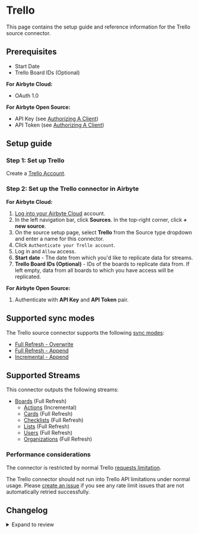# Trello

This page contains the setup guide and reference information for the Trello source connector.

## Prerequisites

- Start Date
- Trello Board IDs (Optional)

<!-- env:cloud -->

**For Airbyte Cloud:**

- OAuth 1.0
<!-- /env:cloud -->

<!-- env:oss -->

**For Airbyte Open Source:**

- API Key (see [Authorizing A Client](https://developer.atlassian.com/cloud/trello/guides/rest-api/authorization/#authorizing-a-client))
- API Token (see [Authorizing A Client](https://developer.atlassian.com/cloud/trello/guides/rest-api/authorization/#authorizing-a-client))
<!-- /env:oss -->

## Setup guide

### Step 1: Set up Trello

Create a [Trello Account](https://trello.com).

<!-- env:cloud -->

### Step 2: Set up the Trello connector in Airbyte

**For Airbyte Cloud:**

1. [Log into your Airbyte Cloud](https://cloud.airbyte.com/workspaces) account.
2. In the left navigation bar, click **Sources**. In the top-right corner, click **+ new source**.
3. On the source setup page, select **Trello** from the Source type dropdown and enter a name for this connector.
4. Click `Authenticate your Trello account`.
5. Log in and `Allow` access.
6. **Start date** - The date from which you'd like to replicate data for streams.
7. **Trello Board IDs (Optional)** - IDs of the boards to replicate data from. If left empty, data from all boards to which you have access will be replicated.
<!-- /env:cloud -->

<!-- env:oss -->

**For Airbyte Open Source:**

1. Authenticate with **API Key** and **API Token** pair.
<!-- /env:oss -->

## Supported sync modes

The Trello source connector supports the following [sync modes](https://docs.airbyte.com/cloud/core-concepts#connection-sync-modes):

- [Full Refresh - Overwrite](https://docs.airbyte.com/understanding-airbyte/connections/full-refresh-overwrite/)
- [Full Refresh - Append](https://docs.airbyte.com/understanding-airbyte/connections/full-refresh-append)
- [Incremental - Append](https://docs.airbyte.com/understanding-airbyte/connections/incremental-append)

## Supported Streams

This connector outputs the following streams:

- [Boards](https://developer.atlassian.com/cloud/trello/rest/api-group-members/#api-members-id-boards-get) \(Full Refresh\)
  - [Actions](https://developer.atlassian.com/cloud/trello/rest/api-group-boards/#api-boards-boardid-actions-get) \(Incremental\)
  - [Cards](https://developer.atlassian.com/cloud/trello/rest/api-group-boards/#api-boards-id-cards-get) \(Full Refresh\)
  - [Checklists](https://developer.atlassian.com/cloud/trello/rest/api-group-boards/#api-boards-id-checklists-get) \(Full Refresh\)
  - [Lists](https://developer.atlassian.com/cloud/trello/rest/api-group-boards/#api-boards-id-lists-get) \(Full Refresh\)
  - [Users](https://developer.atlassian.com/cloud/trello/rest/api-group-boards/#api-boards-id-members-get) \(Full Refresh\)
  - [Organizations](https://developer.atlassian.com/cloud/trello/rest/api-group-members/#api-members-id-organizations-get) \(Full Refresh\)

### Performance considerations

The connector is restricted by normal Trello [requests limitation](https://developer.atlassian.com/cloud/trello/guides/rest-api/rate-limits/).

The Trello connector should not run into Trello API limitations under normal usage. Please [create an issue](https://github.com/airbytehq/airbyte/issues) if you see any rate limit issues that are not automatically retried successfully.

## Changelog

<details>
  <summary>Expand to review</summary>

| Version | Date       | Pull Request                                             | Subject                                                                            |
| :------ | :--------- | :------------------------------------------------------- | :--------------------------------------------------------------------------------- |
| 1.1.1 | 2024-08-12 | [43914](https://github.com/airbytehq/airbyte/pull/43914) | Update dependencies |
| 1.1.0 | 2024-07-17 | [42019](https://github.com/airbytehq/airbyte/pull/42019) | Migrate to CDK v3.5.3 |
| 1.0.10 | 2024-07-13 | [41774](https://github.com/airbytehq/airbyte/pull/41774) | Update dependencies |
| 1.0.9 | 2024-07-10 | [41601](https://github.com/airbytehq/airbyte/pull/41601) | Update dependencies |
| 1.0.8 | 2024-07-09 | [41099](https://github.com/airbytehq/airbyte/pull/41099) | Update dependencies |
| 1.0.7 | 2024-07-06 | [40825](https://github.com/airbytehq/airbyte/pull/40825) | Update dependencies |
| 1.0.6 | 2024-06-27 | [40592](https://github.com/airbytehq/airbyte/pull/40592) | Updated to use latest `CDK` version, fixed `cursor pagination` logic |
| 1.0.5 | 2024-06-29 | [39999](https://github.com/airbytehq/airbyte/pull/39999) | Update dependencies |
| 1.0.4 | 2024-06-06 | [39263](https://github.com/airbytehq/airbyte/pull/39263) | [autopull] Upgrade base image to v1.2.2 |
| 1.0.3 | 2024-04-30 | [37598](https://github.com/airbytehq/airbyte/pull/37598) | Changed last records to last record |
| 1.0.2 | 2023-10-13 | [31205](https://github.com/airbytehq/airbyte/pull/31205) | Improve spec description for board ids |
| 1.0.1 | 2023-10-13 | [31168](https://github.com/airbytehq/airbyte/pull/31168) | Fix `cards` schema |
| 1.0.0 | 2023-09-08 | [29876](https://github.com/airbytehq/airbyte/pull/29876) | Migrate to Low Code CDK |
| 0.3.4 | 2023-07-31 | [28734](https://github.com/airbytehq/airbyte/pull/28734) | Updated `expected records` for CAT test and fixed `advancedAuth` broken references |
| 0.3.3 | 2023-06-19 | [27470](https://github.com/airbytehq/airbyte/pull/27470) | Update Organizations schema |
| 0.3.2 | 2023-05-05 | [25870](https://github.com/airbytehq/airbyte/pull/25870) | Added `CDK typeTransformer` to guarantee JSON schema types |
| 0.3.1 | 2023-03-21 | [24266](https://github.com/airbytehq/airbyte/pull/24266) | Get board ids also from organizations |
| 0.3.0 | 2023-03-17 | [24141](https://github.com/airbytehq/airbyte/pull/24141) | Certify to Beta |
| 0.2.0 | 2023-03-15 | [24045](https://github.com/airbytehq/airbyte/pull/24045) | Fix schema for boards and cards streams |
| 0.1.6 | 2021-12-28 | [8628](https://github.com/airbytehq/airbyte/pull/8628) | Updated fields in source-connector specifications |
| 0.1.3 | 2021-11-25 | [8183](https://github.com/airbytehq/airbyte/pull/8183) | Enable specifying board ids in configuration |
| 0.1.2 | 2021-11-08 | [7499](https://github.com/airbytehq/airbyte/pull/7499) | Remove base-python dependencies |
| 0.1.1 | 2021-10-12 | [6968](https://github.com/airbytehq/airbyte/pull/6968) | Add oAuth flow support |
| 0.1.0 | 2021-08-18 | [5501](https://github.com/airbytehq/airbyte/pull/5501) | Release Trello CDK Connector |

</details>

